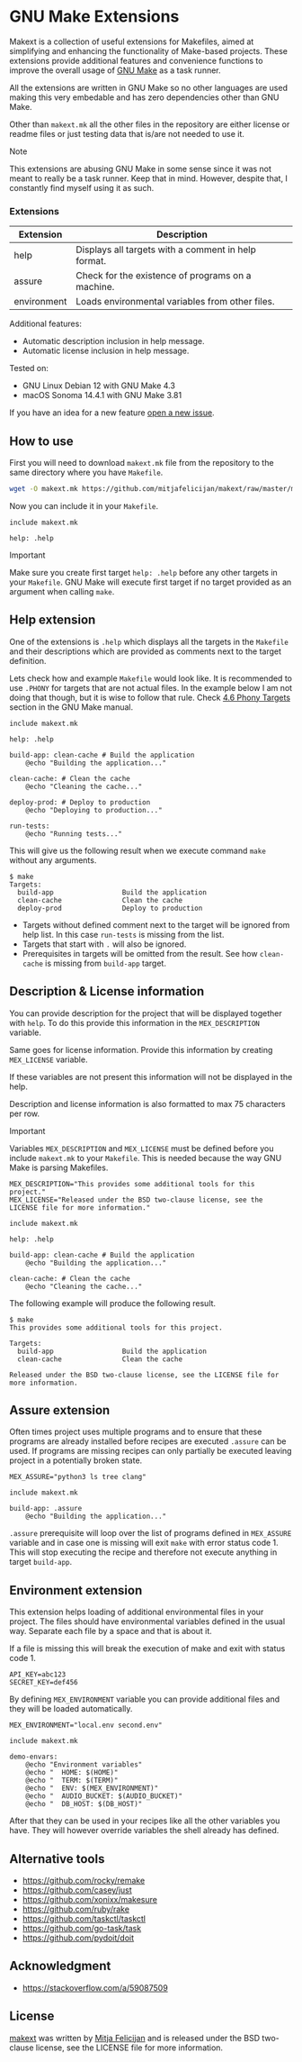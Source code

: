 # GNU Make Extensions

Makext is a collection of useful extensions for Makefiles, aimed
at simplifying and enhancing the functionality of Make-based
projects. These extensions provide additional features and
convenience functions to improve the overall usage of [GNU
Make](https://www.gnu.org/software/make/) as a task runner.

All the extensions are written in GNU Make so no other languages are used
making this very embedable and has zero dependencies other than GNU Make.

Other than `makext.mk` all the other files in the repository are either
license or readme files or just testing data that is/are not needed to
use it.

> [!NOTE]
> This extensions are abusing GNU Make in some sense since it was not 
> meant to really be a task runner. Keep that in mind. However, despite
> that, I constantly find myself using it as such.

### Extensions

| Extension   | Description                                         |
|-------------|-----------------------------------------------------|
| help        | Displays all targets with a comment in help format. |
| assure      | Check for the existence of programs on a machine.   |
| environment | Loads environmental variables from other files.     |

Additional features:

- Automatic description inclusion in help message.
- Automatic license inclusion in help message.

Tested on:

- GNU Linux Debian 12 with GNU Make 4.3
- macOS Sonoma 14.4.1 with GNU Make 3.81

If you have an idea for a new feature [open a new
issue](https://github.com/mitjafelicijan/makext/issues/new).

## How to use

First you will need to download `makext.mk` file from the repository to
the same directory where you have `Makefile`.

```sh
wget -O makext.mk https://github.com/mitjafelicijan/makext/raw/master/makext.mk
```

Now you can include it in your `Makefile`.

```make
include makext.mk

help: .help
```

> [!IMPORTANT]
> Make sure you create first target `help: .help` before any other
> targets in your `Makefile`. GNU Make will execute first target if
> no target provided as an argument when calling `make`.

## Help extension

One of the extensions is `.help` which displays all the targets in the
`Makefile` and their descriptions which are provided as comments next
to the target definition.

Lets check how and example `Makefile` would look like. It
is recommended to use `.PHONY` for targets that are not
actual files. In the example below I am not doing that
though, but it is wise to follow that rule. Check [4.6 Phony
Targets](https://www.gnu.org/software/make/manual/make.html#Phony-Targets)
section in the GNU Make manual.

```make
include makext.mk

help: .help

build-app: clean-cache # Build the application
	@echo "Building the application..."

clean-cache: # Clean the cache
	@echo "Cleaning the cache..."

deploy-prod: # Deploy to production
	@echo "Deploying to production..."

run-tests:
	@echo "Running tests..."
```

This will give us the following result when we execute command `make`
without any arguments.

```text
$ make
Targets:
  build-app                 Build the application
  clean-cache               Clean the cache
  deploy-prod               Deploy to production
```

- Targets without defined comment next to the target will be ignored
  from help list. In this case `run-tests` is missing from the list.
- Targets that start with `.` will also be ignored.
- Prerequisites in targets will be omitted from the result. See how
  `clean-cache` is missing from `build-app` target.

## Description & License information

You can provide description for the project that will be displayed
together with `help`. To do this provide this information in the
`MEX_DESCRIPTION` variable.

Same goes for license information. Provide this information by creating
`MEX_LICENSE` variable.

If these variables are not present this information will not be displayed
in the help.

Description and license information is also formatted to max 75 characters
per row.

> [!IMPORTANT]
> Variables `MEX_DESCRIPTION` and `MEX_LICENSE` must be defined before you
> include `makext.mk` to your `Makefile`. This is needed because the way
> GNU Make is parsing Makefiles.

```make
MEX_DESCRIPTION="This provides some additional tools for this project."
MEX_LICENSE="Released under the BSD two-clause license, see the LICENSE file for more information."

include makext.mk

help: .help

build-app: clean-cache # Build the application
	@echo "Building the application..."

clean-cache: # Clean the cache
	@echo "Cleaning the cache..."
```

The following example will produce the following result.

```text
$ make
This provides some additional tools for this project.

Targets:
  build-app                 Build the application
  clean-cache               Clean the cache

Released under the BSD two-clause license, see the LICENSE file for
more information.
```

## Assure extension

Often times project uses multiple programs and to ensure that these
programs are already installed before recipes are executed `.assure` can
be used. If programs are missing recipes can only partially be executed
leaving project in a potentially broken state.

```make
MEX_ASSURE="python3 ls tree clang"

include makext.mk

build-app: .assure
	@echo "Building the application..."
```

`.assure` prerequisite will loop over the list of programs defined in
`MEX_ASSURE` variable and in case one is missing will exit `make` with
error status code 1. This will stop executing the recipe and therefore
not execute anything in target `build-app`.

## Environment extension

This extension helps loading of additional environmental files in your
project. The files should have environmental variables defined in the
usual way. Separate each file by a space and that is about it.

If a file is missing this will break the execution of make and exit with
status code 1.

```env
API_KEY=abc123
SECRET_KEY=def456
```

By defining `MEX_ENVIRONMENT` variable you can provide additional files
and they will be loaded automatically.

```make
MEX_ENVIRONMENT="local.env second.env"

include makext.mk

demo-envars:
	@echo "Environment variables"
	@echo "  HOME: $(HOME)"
	@echo "  TERM: $(TERM)"
	@echo "  ENV: $(MEX_ENVIRONMENT)"
	@echo "  AUDIO_BUCKET: $(AUDIO_BUCKET)"
	@echo "  DB_HOST: $(DB_HOST)"
```

After that they can be used in your recipes like all the other variables
you have. They will however override variables the shell already has
defined.

## Alternative tools

- https://github.com/rocky/remake
- https://github.com/casey/just
- https://github.com/xonixx/makesure
- https://github.com/ruby/rake
- https://github.com/taskctl/taskctl
- https://github.com/go-task/task
- https://github.com/pydoit/doit

## Acknowledgment

- https://stackoverflow.com/a/59087509

## License

[makext](https://github.com/mitjafelicijan/makext) was written by [Mitja
Felicijan](https://mitjafelicijan.com) and is released under the BSD
two-clause license, see the LICENSE file for more information.
